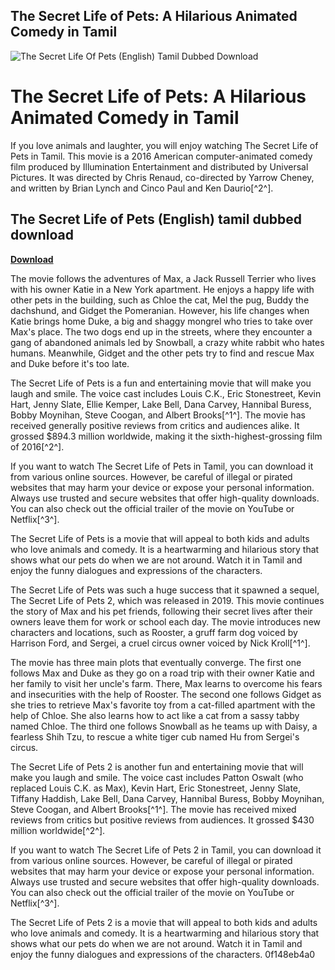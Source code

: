 ## The Secret Life of Pets: A Hilarious Animated Comedy in Tamil

 
![The Secret Life Of Pets (English) Tamil Dubbed Download](https://encrypted-tbn1.gstatic.com/images?q=tbn:ANd9GcRrGVPh4zbowiHL8ZpPgW5zdzvybzf8BCE8NsbHZItUGeqSyFgl3k3y7-I)

 
# The Secret Life of Pets: A Hilarious Animated Comedy in Tamil
 
If you love animals and laughter, you will enjoy watching The Secret Life of Pets in Tamil. This movie is a 2016 American computer-animated comedy film produced by Illumination Entertainment and distributed by Universal Pictures. It was directed by Chris Renaud, co-directed by Yarrow Cheney, and written by Brian Lynch and Cinco Paul and Ken Daurio[^2^].
 
## The Secret Life of Pets (English) tamil dubbed download


[**Download**](https://www.google.com/url?q=https%3A%2F%2Fbltlly.com%2F2tKZ4J&sa=D&sntz=1&usg=AOvVaw2D_ByeOxmcjozUZTg2xAYv)

 
The movie follows the adventures of Max, a Jack Russell Terrier who lives with his owner Katie in a New York apartment. He enjoys a happy life with other pets in the building, such as Chloe the cat, Mel the pug, Buddy the dachshund, and Gidget the Pomeranian. However, his life changes when Katie brings home Duke, a big and shaggy mongrel who tries to take over Max's place. The two dogs end up in the streets, where they encounter a gang of abandoned animals led by Snowball, a crazy white rabbit who hates humans. Meanwhile, Gidget and the other pets try to find and rescue Max and Duke before it's too late.
 
The Secret Life of Pets is a fun and entertaining movie that will make you laugh and smile. The voice cast includes Louis C.K., Eric Stonestreet, Kevin Hart, Jenny Slate, Ellie Kemper, Lake Bell, Dana Carvey, Hannibal Buress, Bobby Moynihan, Steve Coogan, and Albert Brooks[^1^]. The movie has received generally positive reviews from critics and audiences alike. It grossed $894.3 million worldwide, making it the sixth-highest-grossing film of 2016[^2^].
 
If you want to watch The Secret Life of Pets in Tamil, you can download it from various online sources. However, be careful of illegal or pirated websites that may harm your device or expose your personal information. Always use trusted and secure websites that offer high-quality downloads. You can also check out the official trailer of the movie on YouTube or Netflix[^3^].
 
The Secret Life of Pets is a movie that will appeal to both kids and adults who love animals and comedy. It is a heartwarming and hilarious story that shows what our pets do when we are not around. Watch it in Tamil and enjoy the funny dialogues and expressions of the characters.
  
The Secret Life of Pets was such a huge success that it spawned a sequel, The Secret Life of Pets 2, which was released in 2019. This movie continues the story of Max and his pet friends, following their secret lives after their owners leave them for work or school each day. The movie introduces new characters and locations, such as Rooster, a gruff farm dog voiced by Harrison Ford, and Sergei, a cruel circus owner voiced by Nick Kroll[^1^].
 
The movie has three main plots that eventually converge. The first one follows Max and Duke as they go on a road trip with their owner Katie and her family to visit her uncle's farm. There, Max learns to overcome his fears and insecurities with the help of Rooster. The second one follows Gidget as she tries to retrieve Max's favorite toy from a cat-filled apartment with the help of Chloe. She also learns how to act like a cat from a sassy tabby named Chloe. The third one follows Snowball as he teams up with Daisy, a fearless Shih Tzu, to rescue a white tiger cub named Hu from Sergei's circus.
 
The Secret Life of Pets 2 is another fun and entertaining movie that will make you laugh and smile. The voice cast includes Patton Oswalt (who replaced Louis C.K. as Max), Kevin Hart, Eric Stonestreet, Jenny Slate, Tiffany Haddish, Lake Bell, Dana Carvey, Hannibal Buress, Bobby Moynihan, Steve Coogan, and Albert Brooks[^1^]. The movie has received mixed reviews from critics but positive reviews from audiences. It grossed $430 million worldwide[^2^].
 
If you want to watch The Secret Life of Pets 2 in Tamil, you can download it from various online sources. However, be careful of illegal or pirated websites that may harm your device or expose your personal information. Always use trusted and secure websites that offer high-quality downloads. You can also check out the official trailer of the movie on YouTube or Netflix[^3^].
 
The Secret Life of Pets 2 is a movie that will appeal to both kids and adults who love animals and comedy. It is a heartwarming and hilarious story that shows what our pets do when we are not around. Watch it in Tamil and enjoy the funny dialogues and expressions of the characters.
 0f148eb4a0
